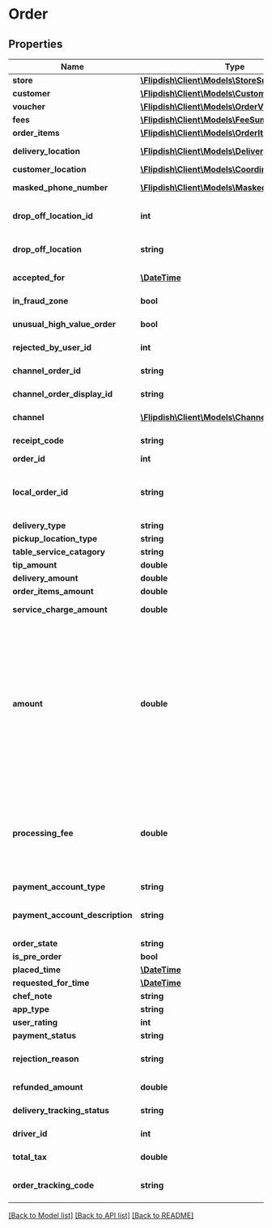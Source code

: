 # Order

## Properties
Name | Type | Description | Notes
------------ | ------------- | ------------- | -------------
**store** | [**\Flipdish\\Client\Models\StoreSummary**](StoreSummary.md) | Store summary | [optional] 
**customer** | [**\Flipdish\\Client\Models\CustomerSummary**](CustomerSummary.md) | Customer summary | [optional] 
**voucher** | [**\Flipdish\\Client\Models\OrderVoucherSummary**](OrderVoucherSummary.md) | Voucher summary | [optional] 
**fees** | [**\Flipdish\\Client\Models\FeeSummary**](FeeSummary.md) | Fee summary | [optional] 
**order_items** | [**\Flipdish\\Client\Models\OrderItem[]**](OrderItem.md) | Ordered items | [optional] 
**delivery_location** | [**\Flipdish\\Client\Models\DeliveryLocation**](DeliveryLocation.md) | Delivery location for delivery orders | [optional] 
**customer_location** | [**\Flipdish\\Client\Models\Coordinates**](Coordinates.md) | Customer location | [optional] 
**masked_phone_number** | [**\Flipdish\\Client\Models\MaskedPhoneNumber**](MaskedPhoneNumber.md) | Represents customers masked phone number | [optional] 
**drop_off_location_id** | **int** | Represents table service drop off location | [optional] 
**drop_off_location** | **string** | Represents table service drop off location | [optional] 
**accepted_for** | [**\DateTime**](\DateTime.md) | Time store has accepted the order for | [optional] 
**in_fraud_zone** | **bool** | Was order made within a fraud zone | [optional] 
**unusual_high_value_order** | **bool** | Is order of unusually high value | [optional] 
**rejected_by_user_id** | **int** | Id of user who rejected order, if available | [optional] 
**channel_order_id** | **string** | ChannelOrderId from external channel | [optional] 
**channel_order_display_id** | **string** | ChannelOrderDisplayId from external channel | [optional] 
**channel** | [**\Flipdish\\Client\Models\Channel**](Channel.md) | Channel where the Order comes from | [optional] 
**receipt_code** | **string** | Generated receipt code for an order | [optional] 
**order_id** | **int** | Order identifier | [optional] 
**local_order_id** | **string** | Local order Id. This is used for displaying a \&quot;shorter\&quot; order ID for customers (eg. Kiosk orders) | [optional] 
**delivery_type** | **string** | Delivery type | [optional] 
**pickup_location_type** | **string** | Pickup location type | [optional] 
**table_service_catagory** | **string** | Pickup location type | [optional] 
**tip_amount** | **double** | Tip amount | [optional] 
**delivery_amount** | **double** | Delivery amount | [optional] 
**order_items_amount** | **double** | Ordered items amount | [optional] 
**service_charge_amount** | **double** | Service Charge Amount | [optional] 
**amount** | **double** | This is the sum of the OrderItemsAmount, DeliveryAmount, TipAmount and Voucher.Amount (which is usually negative) and OnlineOrderingFee for cash orders.  It does not include the OnlineOrderingFee in the case of card orders as this fee is charged by Flipdish directly to the customer. | [optional] 
**processing_fee** | **double** | This contains the online ordering processing fee. For card payments this is charged directly to the customer and for cash orders it is paid by the customer to the store. It is tax inclusive. | [optional] 
**payment_account_type** | **string** | Payment account type | [optional] 
**payment_account_description** | **string** | Payment account description (like Visa ****2371 or Apple Pay. or Cash) | [optional] 
**order_state** | **string** | Order state | [optional] 
**is_pre_order** | **bool** | Is pre-order | [optional] 
**placed_time** | [**\DateTime**](\DateTime.md) | Order placed time | [optional] 
**requested_for_time** | [**\DateTime**](\DateTime.md) | Order requested for | [optional] 
**chef_note** | **string** | Chef note | [optional] 
**app_type** | **string** | Used app type | [optional] 
**user_rating** | **int** | User rating | [optional] 
**payment_status** | **string** | Status of the payment | [optional] 
**rejection_reason** | **string** | Rejection reason. Can have value if the order is rejected. | [optional] 
**refunded_amount** | **double** | Amount refunded to customer. | [optional] 
**delivery_tracking_status** | **string** | Delivery tracking status | [optional] 
**driver_id** | **int** | Assigned driver identifier | [optional] 
**total_tax** | **double** | Total tax applied to order | [optional] 
**order_tracking_code** | **string** | Unique, 6 character long alpha numeric code for tracking. | [optional] 

[[Back to Model list]](../README.md#documentation-for-models) [[Back to API list]](../README.md#documentation-for-api-endpoints) [[Back to README]](../README.md)


